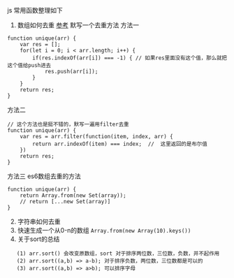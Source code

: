 js 常用函数整理如下
1. 数组如何去重
[参考](https://github.com/mqyqingfeng/Blog/issues/27)
默写一个去重方法
方法一
```
function unique(arr) {
    var res = [];
    for(let i = 0; i < arr.length; i++) {
        if(res.indexOf(arr[i]) === -1) { // 如果res里面没有这个值，那么就把这个值给push进去
            res.push(arr[i]);
        }
    }
    return res;
}
```
方法二
```
// 这个方法也是挺不错的，默写一遍用filter去重
function unique(arr) {
    var res = arr.filter(function(item, index, arr) {
        return arr.indexOf(item) === index;  //  这里返回的是布尔值
    })
    return res;
}
```
方法三 es6数组去重的方法
```
function unique(arr) {
    return Array.from(new Set(array));
    // return [...new Set(array)]
}
```
2. 字符串如何去重
3. 快速生成一个从0-n的数组
`Array.from(new Array(10).keys())`
4. 关于sort的总结
```
   (1) arr.sort() 会改变原数组，sort 对于排序两位数，三位数，负数，并不起作用
   (2) arr.sort((a,b) => a-b); 对于排序负数，两位数，三位数都是可以的
   (3) arr.sort((a,b) => a>b); 可以排序字母
```
